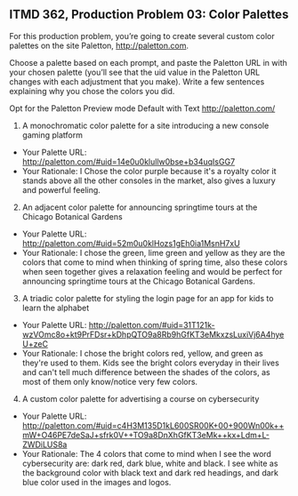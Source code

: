 ## ITMD 362, Production Problem 03: Color Palettes

For this production problem, you’re going to create several custom color palettes on the site
Paletton, http://paletton.com.

Choose a palette based on each prompt, and paste the Paletton URL in with your chosen palette
(you’ll see that the uid value in the Paletton URL changes with each adjustment that you make).
Write a few sentences explaining why you chose the colors you did.

Opt for the Paletton Preview mode Default with Text http://paletton.com/

1. A monochromatic color palette for a site introducing a new console gaming platform

+ Your Palette URL: http://paletton.com/#uid=14e0u0klullw0bse+b34uqIsGG7
+ Your Rationale: I Chose the color purple because it's a royalty color it stands above all the other consoles in the market, also gives a luxury and powerful feeling.

2. An adjacent color palette for announcing springtime tours at the Chicago Botanical Gardens

+ Your Palette URL: http://paletton.com/#uid=52m0u0klHozs1gEh0ia1MsnH7xU
+ Your Rationale: I chose the green, lime green and yellow as they are the colors that come to mind when thinking of spring time, also these colors when seen together gives a relaxation feeling and would be perfect for announcing springtime tours at the Chicago Botanical Gardens.

3. A triadic color palette for styling the login page for an app for kids to learn the alphabet

+ Your Palette URL: http://paletton.com/#uid=31T121k-wzVOmc8o+kt9PrFDsr+kDhpQTO9a8Rb9hGfKT3eMkxzsLuxiVj6A4hyeU+zeC
+ Your Rationale: I chose the bright colors red, yellow, and green as they're used to them. Kids see the bright colors everyday in their lives and can't tell much difference between the shades of the colors, as most of them only know/notice very few colors.

4. A custom color palette for advertising a course on cybersecurity

+ Your Palette URL: http://paletton.com/#uid=c4H3M135D1kL600SR00K+00+900Wn00k++mW+O46PE7deSaJ+sfrk0V++TO9a8DnXhGfKT3eMk++kx+Ldm+L-ZWDiLUS8a
+ Your Rationale: The 4 colors that come to mind when I see the word cybersecurity are: dark red, dark blue, white and black. I see white as the background color with black text and dark red headings, and dark blue color used in the images and logos.   
